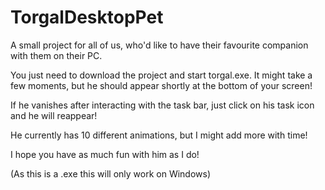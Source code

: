 # TorgalDesktopPet
A small project for all of us, who'd like to have their favourite companion with them on their PC.

You just need to download the project and start torgal.exe. 
It might take a few moments, but he should appear shortly at the bottom of your screen! 

If he vanishes after interacting with the task bar, just click on his task icon and he will reappear! 

He currently has 10 different animations, but I might add more with time!

I hope you have as much fun with him as I do!

(As this is a .exe this will only work on Windows)
